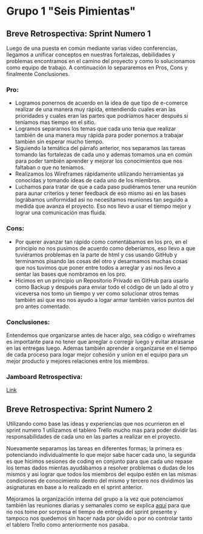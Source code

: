 # **Grupo 1 "Seis Pimientas"**

## **Breve Retrospectiva: Sprint Numero 1**


 Luego de una puesta en común mediante varias video conferencias, llegamos a unificar conceptos en nuestras fortalezas, debilidades y problemas encontramos en el camino del proyecto y como lo solucionamos como equipo de trabajo. A continuación lo separaremos en Pros, Cons y finalmente Conclusiones.


### Pro:

- Logramos ponernos de acuerdo en la idea de que tipo de e-comerce realizar de una manera muy rápida, entendiendo cuales eran las prioridades y cuales eran las partes que podríamos hacer después si teníamos mas tiempo en el sitio.
- Logramos separarnos los temas que cada uno tenia que realizar también de una manera muy rápida para poder ponernos a trabajar también sin esperar mucho tiempo.
- Siguiendo la temática del párrafo anterior, nos separamos las tareas tomando las fortalezas de cada uno y ademas tomamos una en común para poder también aprender y mejorar los conocimientos que nos faltaban o que no teníamos.
- Realizamos los Wireframes rápidamente  utilizando herramientas ya conocidas y tomando ideas de cada uno de los miembros.
- Luchamos para tratar de que a cada paso pudiéramos tener una reunión para aunar criterios y tener feedback de eso mismo asi en las bases lográbamos uniformidad asi no necesitamos reuniones tan seguido a medida que avanza el proyecto. Eso nos llevo a usar el tiempo mejor y lograr una comunicación mas fluida.


### Cons:

- Por querer avanzar tan rápido como comentábamos en los pro, en el principio no nos pusimos de acuerdo como deberíamos, eso llevo a que tuviéramos problemas en la parte de html y css usando GitHub y terminamos pisando las cosas del otro y desarmamos muchas cosas que nos tuvimos que poner entre todos a arreglar y asi nos llevo a sentar las bases que nombramos en los pro.
- Hicimos en un principio un Repositorio Privado en GitHub para usarlo como Backup y después para enviar todo el código de un lado al otro y viceversa nos tomo un tiempo y ver como solucionar otros temas también asi que eso nos ayudo a logar armar también varios puntos del pro antes comentado.


### Conclusiones:

Entendemos que organizarse antes de hacer algo, sea código o wireframes es importante para no tener que arreglar o corregir luego y evitar atrasarse en las entregas luego.
Ademas también aprender a organizarse en el tiempo de cada proceso para logar mejor cohesión y union en el equipo para un mejor producto y mejores relaciones entre los miembros.


### Jamboard Retrospectiva:

<a href="https://jamboard.google.com/d/1gSiWsGhEW6OLD2pa5vIveuSdrlzMA62JwZjRDd6p6G4/viewer">Link</a>


## **Breve Retrospectiva: Sprint Numero 2**

Utilizando como base las ideas y experiencias que nos ocurrieron en el sprint numero 1 utilizamos el tablero Trello mucho mas para poder dividir las responsabilidades de cada uno en las partes a realizar en el proyecto. 

Nuevamente separamos las tareas en diferentes formas; la primera es potenciando individualmente lo que mejor sabe hacer cada uno, la segunda es que hicimos sesiones de coding en conjunto para que cada uno repase los temas dados mientas ayudábamos a resolver problemas o dudas de los mismos y asi lograr que todos los miembros del equipo estén en las mismas condiciones de conocimiento dentro del mismo y tercero nos dividimos las asignaturas en base a lo realizado en el sprint anterior.

Mejoramos la organización interna del grupo a la vez que potenciamos también las reuniones diarias y semanales como se explica <a href="">aquí</a> para que no nos tome por sorpresa el tiempo de entrega del sprint presente y tampoco nos quedemos sin hacer nada por olvido o por no controlar tanto el tablero Trello como anteriormente nos pasaba.
    